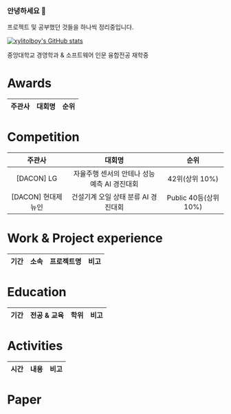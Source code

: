 ### 안녕하세요 👋
프로젝트 및 공부했던 것들을 하나씩 정리중입니다.  

[![xylitolboy's GitHub stats](https://github-readme-stats.vercel.app/api?username=xylitolboy&show_icons=true)](https://github.com/xylitolboy/github-readme-stats)<br/>

중앙대학교 경영학과 & 소프트웨어 인문 융합전공 재학중 <br/>
       
   
# Awards
| 주관사 | 대회명 | 순위 | 
| :------: | :------:| :------:|


# Competition
| 주관사 | 대회명 | 순위 |
| :------: | :------:| :------:|
| [DACON] LG | 자율주행 센서의 안테나 성능 예측 AI 경진대회 | 42위(상위 10%) |
| [DACON] 현대제뉴인 | 건설기계 오일 상태 분류 AI 경진대회 | Public 40등(상위 10%) |

# Work & Project experience 
| 기간 | 소속 | 프로젝트명 | 비고 |
| :------: | :------: | :------: | :------: |

# Education
| 기간 | 전공 & 교육 | 학위 | 비고 |
| :------: | :------: | :------: | :------: |


# Activities
| 시간 | 내용 | 비고 |
| :------: | :------: | :------: |



# Paper
